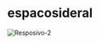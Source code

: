 # espacosideral
![Resposivo-2](https://github.com/Raimundobraz2/espacosideral/assets/139639664/90ddbd44-f78b-4961-b23a-c46f1a8de172)
